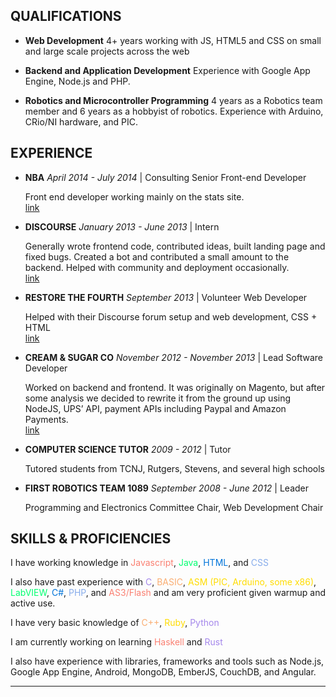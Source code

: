 ## QUALIFICATIONS

- **Web Development** 4+ years working with JS, HTML5 and CSS on small and large scale projects across the web

- **Backend and Application Development** Experience with Google App Engine, Node.js and PHP.

- **Robotics and Microcontroller Programming** 4 years as a Robotics team member and 6 years as a hobbyist of robotics. Experience with Arduino, CRio/NI hardware, and PIC.

## EXPERIENCE
- **NBA** *April 2014 - July 2014* | Consulting Senior Front-end Developer 

  Front end developer working mainly on the stats site.  
  [link](http://stats.nba.com)  

- **DISCOURSE** *January 2013 - June 2013*  |  Intern

  Generally wrote frontend code, contributed ideas, built landing page and fixed bugs. Created a bot and contributed a small amount to the backend. Helped with community and deployment occasionally.  
  [link](http://discourse.org)

- **RESTORE THE FOURTH** *September 2013*  |  Volunteer Web Developer

  Helped with their Discourse forum setup and web development, CSS + HTML  
  [link](http://discuss.restorethe4th.com/)
    
- **CREAM & SUGAR CO** *November 2012 - November 2013*  |  Lead Software Developer 

  Worked on backend and frontend. It was originally on Magento, but after some analysis we decided to rewrite it from the ground up using NodeJS, UPS’ API, payment APIs including Paypal and Amazon Payments.  
  [link](https://www.behance.net/gallery/15339683/Cream-and-Sugar)
  
- **COMPUTER SCIENCE TUTOR** *2009 - 2012* | Tutor

  Tutored students from TCNJ, Rutgers, Stevens, and several high schools

- **FIRST ROBOTICS TEAM 1089** *September 2008 - June 2012* | Leader

  Programming and Electronics Committee Chair, Web Development Chair

## SKILLS & PROFICIENCIES

I have working knowledge in <span class="highlight red">Javascript</span>, <span class="highlight green">Java</span>, <span class="highlight blue">HTML</span>, and <span class="highlight indigo">CSS</span>

I also have past experience with <span class="highlight violet">C</span>, <span class="highlight orange">BASIC</span>, <span class="highlight yellow">ASM (PIC, Arduino, some x86)</span>, <span class="highlight green">LabVIEW</span>, <span class="highlight blue">C#</span>, <span class="highlight indigo">PHP</span>, and <span class="highlight red">AS3/Flash</span> and am very proficient given warmup and active use.

I have very basic knowledge of <span class="highlight orange">C++</span>, <span class="highlight yellow">Ruby</span>, <span class="highlight violet">Python</span>

I am currently working on learning <span class="highlight red">Haskell</span> and <span class="highlight violet">Rust</span> 

I also have experience with libraries, frameworks and tools such as Node.js, Google App Engine, Android, MongoDB, EmberJS, CouchDB, and Angular.

<hr/>

<style>


  .red {
    color: #FA8072;
  }

  .orange {
    color: #FAAD72;
  }

  .yellow {
    color: #FFDC00;
  }

  .green {
    color: #01FF70;
  }

  .blue {
    color: #0074D9;
  }

  .indigo {
    color: #87ACEB;
  }

  .violet {
    color: #A487EB;
  }
</style>
